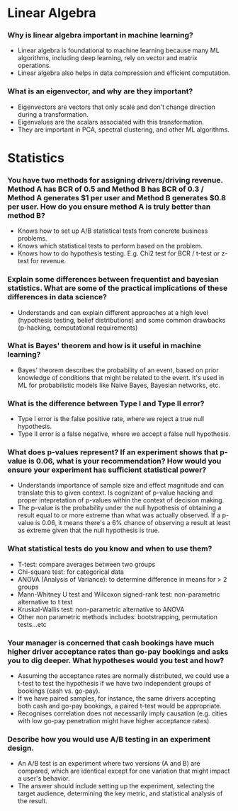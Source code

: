 # Linear Algebra

### Why is linear algebra important in machine learning?
- Linear algebra is foundational to machine learning because many ML algorithms, including deep learning, rely on vector and matrix operations.
- Linear algebra also helps in data compression and efficient computation.

### What is an eigenvector, and why are they important?
- Eigenvectors are vectors that only scale and don't change direction during a transformation.
- Eigenvalues are the scalars associated with this transformation.
- They are important in PCA, spectral clustering, and other ML algorithms.


# Statistics

### You have two methods for assigning drivers/driving revenue. Method A has BCR of 0.5 and Method B has BCR of 0.3 / Method A generates $1 per user and Method B generates $0.8 per user. How do you ensure method A is truly better than method B?
- Knows how to set up A/B statistical tests from concrete business problems.
- Knows which statistical tests to perform based on the problem.
- Knows how to do hypothesis testing. E.g. Chi2 test for BCR / t-test or z-test for revenue.

### Explain some differences between frequentist and bayesian statistics. What are some of the practical implications of these differences in data science?
- Understands and can explain different approaches at a high level (hypothesis testing, belief distributions) and some common drawbacks (p-hacking, computational requirements)

### What is Bayes' theorem and how is it useful in machine learning?
- Bayes' theorem describes the probability of an event, based on prior knowledge of conditions that might be related to the event. It's used in ML for probabilistic models like Naive Bayes, Bayesian networks, etc.

### What is the difference between Type I and Type II error?
- Type I error is the false positive rate, where we reject a true null hypothesis.
- Type II error is a false negative, where we accept a false null hypothesis.

### What does p-values represent? If an experiment shows that p-value is 0.06, what is your recommendation? How would you ensure your experiment has sufficient statistical power?
- Understands importance of sample size and effect magnitude and can translate this to given context. Is cognizant of p-value hacking and proper intepretation of p-values within the context of decision making.
- The p-value is the probability under the null hypothesis of obtaining a result equal to or more extreme than what was actually observed. If a p-value is 0.06, it means there's a 6% chance of observing a result at least as extreme given that the null hypothesis is true.

### What statistical tests do you know and when to use them?
- T-test: compare averages between two groups
- Chi-square test: for categorical data
- ANOVA (Analysis of Variance): to determine difference in means for > 2 groups
- Mann-Whitney U test and Wilcoxon signed-rank test: non-parametric alternative to t test
- Kruskal-Wallis test: non-parametric alternative to ANOVA
- Other non parametric methods includes: bootstrapping, permutation tests...etc

### Your manager is concerned that cash bookings have much higher driver acceptance rates than go-pay bookings and asks you to dig deeper. What hypotheses would you test and how?
- Assuming the acceptance rates are normally distributed, we could use a t-test to test the hypothesis if we have two independent groups of bookings (cash vs. go-pay).
- If we have paired samples, for instance, the same drivers accepting both cash and go-pay bookings, a paired t-test would be appropriate.
- Recognises correlation does not necessarily imply causation (e.g. cities with low go-pay penetration might have higher acceptance rates).

### Describe how you would use A/B testing in an experiment design.
- An A/B test is an experiment where two versions (A and B) are compared, which are identical except for one variation that might impact a user's behavior.
- The answer should include setting up the experiment, selecting the target audience, determining the key metric, and statistical analysis of the result.
